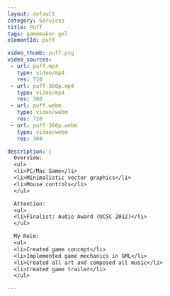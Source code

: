 ```yaml
---
layout: default
category: Services
title: Puff
tags: gamemaker gml
elementId: puff

video_thumb: puff.png
video_sources:
 - url: puff.mp4
   type: video/mp4
   res: 720
 - url: puff-360p.mp4
   type: video/mp4
   res: 360
 - url: puff.webm
   type: video/webm
   res: 720
 - url: puff-360p.webm
   type: video/webm
   res: 360

description: |
  Overview:
  <ul>
  <li>PC/Mac Game</li>
  <li>Minimalistic vector graphics</li>
  <li>Mouse controls</li>
  </ul>

  Attention:
  <ul>
  <li>Finalist: Audio Award (UCSC 2012)</li>
  </ul>

  My Role:
  <ul>
  <li>Created game concept</li>
  <li>Implemented game mechanics in GML</li>
  <li>Created all art and composed all music</li>
  <li>Created game trailer</li>
  </ul>

---
```

